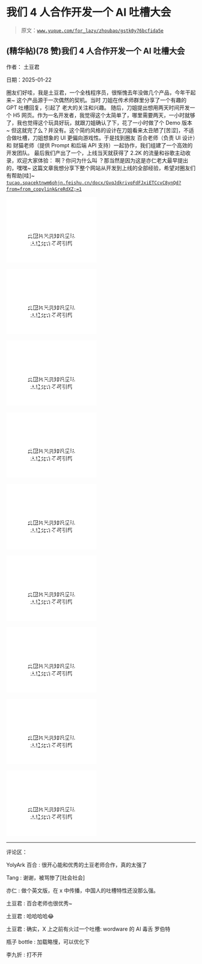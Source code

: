 # 我们 4 人合作开发一个 AI 吐槽大会

> 原文：[`www.yuque.com/for_lazy/zhoubao/gstk0y76bcfida5e`](https://www.yuque.com/for_lazy/zhoubao/gstk0y76bcfida5e)

## (精华帖)(78 赞)我们 4 人合作开发一个 AI 吐槽大会

作者： 土豆君

日期：2025-01-22

圈友们好哇，我是土豆君，一个全栈程序员，很惭愧去年没做几个产品，今年干起来~ 这个产品源于一次偶然的契机。当时
刀姐在传术师群里分享了一个有趣的 GPT 吐槽回复，引起了 老大的关注和兴趣。
随后，刀姐提出想用两天时间开发一个 H5 网页。作为一名开发者，我觉得这个太简单了，哪里需要两天，一小时就够了，我也觉得这个玩具好玩，就跟刀姐确认了下，花了一小时做了个 Demo 版本~
但这就完了么？并没有。这个简约风格的设计在刀姐看来太丑陋了[苦涩]，不适合做吐槽，刀姐想象的 UI 更偏向游戏性。于是找到圈友 百合老师（负责 UI 设计）和
财猫老师（提供 Prompt 和后端 API 支持）一起协作，我们组建了一个高效的开发团队。
最后我们产出了一个，上线当天就获得了 2.2K 的流量和谷歌主动收录，欢迎大家体验： 啊？你问为什么叫 ？那当然是因为这是亦仁老大最早提出的，嘿嘿~
这篇文章我想分享下整个网站从开发到上线的全部经验，希望对圈友们有帮助[哇]~ [`tucao.space`](https://tucao.space)[`ktnwm6ohjn.feishu.cn/docx/GvqJdkriyoFdFJxiETCcvC8ynQd?from=from_copylink&reRdXZ;=1`](https://ktnwm6ohjn.feishu.cn/docx/GvqJdkriyoFdFJxiETCcvC8ynQd?from=from_copylink&reRdXZ;=1)

![](img/06acea28a1fee55a0ae880579770b270.png "None")

![](img/411c160ad1141a214e197e740521ee59.png "None")

![](img/7c44a7f13b26dce9d12a44c26ecdb5fa.png "None")

![](img/426663e99729103c4ac0ad6974eb10ec.png "None")

![](img/f09f7351a84eda190675c23ac89b45ea.png "None")

![](img/855328d3c718e44d28f76ddfa039f96c.png "None")

![](img/17dccfaaa48413ac5dcf3e8b4802c6d1.png "None")

![](img/95aab809ae031a7b38322faebf85fb54.png "None")

![](img/e2b0b23bee5c6e034311c8c3e978c56c.png "None")

* * *

评论区：

YolyArk 百合 : 很开心能和优秀的土豆老师合作，真的太强了

Tang : 谢谢，被骂惨了[社会社会]

亦仁 : 做个英文版，在 x 中传播，中国人的吐槽特性还没那么强。

土豆君 : 百合老师也很优秀~

土豆君 : 哈哈哈哈😂

土豆君 : 确实，X 上之前有火过一个吐槽: wordware 的 AI 毒舌 罗伯特

瓶子 bottle : 加载略慢，可以优化下

李九折 : 打不开